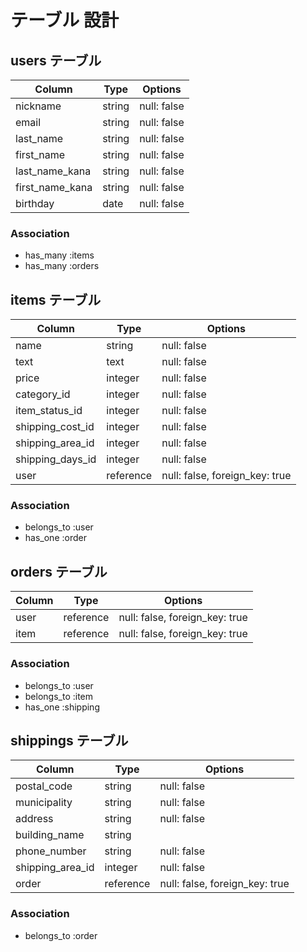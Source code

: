 # テーブル 設計

## users テーブル

| Column                | Type    | Options     |
| --------------------- | ------- | ----------- |
| nickname              | string  | null: false |
| email                 | string  | null: false |
| last_name             | string  | null: false |
| first_name            | string  | null: false |
| last_name_kana        | string  | null: false |
| first_name_kana       | string  | null: false |
| birthday              | date    | null: false |

### Association

- has_many :items
- has_many :orders


## items テーブル

| Column           | Type      | Options                        |
| ---------------- | --------- | ------------------------------ |
| name             | string    | null: false                    |
| text             | text      | null: false                    |
| price            | integer   | null: false                    |
| category_id      | integer   | null: false                    |
| item_status_id   | integer   | null: false                    |
| shipping_cost_id | integer   | null: false                    |
| shipping_area_id | integer   | null: false                    |
| shipping_days_id | integer   | null: false                    |
| user             | reference | null: false, foreign_key: true |

### Association

- belongs_to :user
- has_one    :order


## orders テーブル

| Column    | Type       | Options                        |
| --------- | ---------- | ------------------------------ |
| user      | reference  | null: false, foreign_key: true |
| item      | reference  | null: false, foreign_key: true |                    |

### Association

- belongs_to :user
- belongs_to :item
- has_one    :shipping


## shippings テーブル

| Column           | Type      | Options                        |
| ---------------- | --------- | ------------------------------ |
| postal_code      | string    | null: false                    |
| municipality     | string    | null: false                    |
| address          | string    | null: false                    |
| building_name    | string    |                                |
| phone_number     | string    | null: false                    |
| shipping_area_id | integer   | null: false                    |
| order            | reference | null: false, foreign_key: true |

### Association

- belongs_to :order
